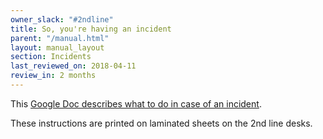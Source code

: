 ```yaml
---
owner_slack: "#2ndline"
title: So, you're having an incident
parent: "/manual.html"
layout: manual_layout
section: Incidents
last_reviewed_on: 2018-04-11
review_in: 2 months
---
```


This [Google Doc describes what to do in case of an incident][doc].

These instructions are printed on laminated sheets on the 2nd line desks.

[doc]: https://docs.google.com/document/d/1ty12B5eBWB9YSfnD9xY1mr5rtTQxdNxRdmEGgibilN0/edit

